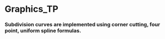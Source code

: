 # Graphics_TP

### Subdivision curves are implemented using corner cutting, four point, uniform spline formulas.
